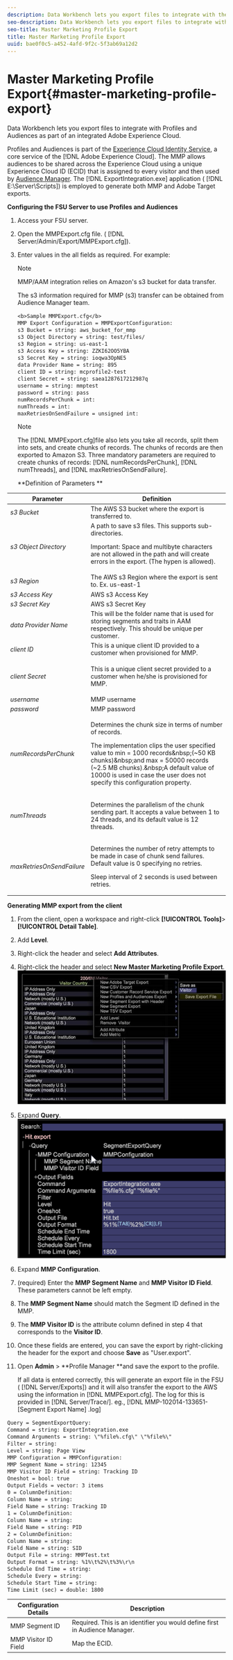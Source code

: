 ```yaml
---
description: Data Workbench lets you export files to integrate with the Profiles and Audiences Export as part of an integrated Adobe Experience Cloud.
seo-description: Data Workbench lets you export files to integrate with Profiles and Audiences as part of an integrated Adobe Experience Cloud.
seo-title: Master Marketing Profile Export
title: Master Marketing Profile Export
uuid: bae0f0c5-a452-4afd-9f2c-5f3ab69a12d2
---
```


# Master Marketing Profile Export{#master-marketing-profile-export}

Data Workbench lets you export files to integrate with Profiles and Audiences as part of an integrated Adobe Experience Cloud.

<a id="section_731922BC8628479198A41EF3EA72F2FF"></a>

Profiles and Audiences is part of the [Experience Cloud Identity Service](https://docs.adobe.com/content/help/en/id-service/using/home.html), a core service of the [!DNL Adobe Experience Cloud]. The MMP allows audiences to be shared across the Experience Cloud using a unique Experience Cloud ID (ECID) that is assigned to every visitor and then used by [Audience Manager](http://marketing.adobe.com/resources/help/en_US/em/). The [!DNL ExportIntegration.exe] application ( [!DNL E:\Server\Scripts]) is employed to generate both MMP and Adobe Target exports.

**Configuring the FSU Server to use Profiles and Audiences**

1. Access your FSU server. 
1. Open the MMPExport.cfg file. ( [!DNL Server/Admin/Export/MMPExport.cfg]). 
1. Enter values in the all fields as required. For example: 

   >[!NOTE]
   >
   >MMP/AAM integration relies on Amazon's s3 bucket for data transfer. 
   >
   >
   >The s3 information required for MMP (s3) transfer can be obtained from Audience Manager team.

   ```
   <b>Sample MMPExport.cfg</b> 
   MMP Export Configuration = MMPExportConfiguration: 
   s3 Bucket = string: aws_bucket_for_mmp 
   s3 Object Directory = string: test/files/ 
   s3 Region = string: us-east-1 
   s3 Access Key = string: ZZKI62OO5YBA 
   s3 Secret Key = string: ioqwa3OpNE5 
   data Provider Name = string: 895 
   client ID = string: mcprofile2-test 
   client Secret = string: saea1287617212987q 
   username = string: mmptest 
   password = string: pass 
   numRecordsPerChunk = int:  
   numThreads = int:  
   maxRetriesOnSendFailure = unsigned int:
   ```

   >[!NOTE]
   >
   >The [!DNL MMPExport.cfg]file also lets you take all records, split them into sets, and create chunks of records. The chunks of records are then exported to Amazon S3. Three mandatory parameters are required to create chunks of records: [!DNL numRecordsPerChunk], [!DNL numThreads], and [!DNL maxRetriesOnSendFailure].

   **Definition of Parameters ** 

<table id="table_DDEFBC45895A4663973F9C2EB9052FEF"> 
 <thead> 
  <tr> 
   <th colname="col1" class="entry"> Parameter </th> 
   <th colname="col2" class="entry"> Definition </th> 
  </tr> 
 </thead>
 <tbody> 
  <tr> 
   <td colname="col1"> <i>s3 Bucket</i> </td> 
   <td colname="col2"> The AWS S3 bucket where the export is transferred to. </td> 
  </tr> 
  <tr> 
   <td colname="col1"> <i>s3 Object Directory</i> </td> 
   <td colname="col2"> A path to save s3 files. This supports sub-directories. <p> <p>Important:  Space and multibyte characters are not allowed in the path and will create errors in the export. (The hypen is allowed). </p> </p> </td> 
  </tr> 
  <tr> 
   <td colname="col1"> <i>s3 Region</i> </td> 
   <td colname="col2"> The AWS s3 Region where the export is sent to. Ex. us-east-1 </td> 
  </tr> 
  <tr> 
   <td colname="col1"> <i>s3 Access Key</i> </td> 
   <td colname="col2"> AWS s3 Access Key </td> 
  </tr> 
  <tr> 
   <td colname="col1"> <i>s3 Secret Key</i> </td> 
   <td colname="col2"> AWS s3 Secret Key </td> 
  </tr> 
  <tr> 
   <td colname="col1"> <i>data Provider Name</i> </td> 
   <td colname="col2"> This will be the folder name that is used for storing segments and traits in AAM respectively. This should be unique per customer. </td> 
  </tr> 
  <tr> 
   <td colname="col1"> <i>client ID</i> </td> 
   <td colname="col2"> This is a unique client ID provided to a customer when provisioned for MMP. </td> 
  </tr> 
  <tr> 
   <td colname="col1"> <i>client Secret</i> </td> 
   <td colname="col2"> <p><i></i>This is a unique client secret provided to a customer when he/she is provisioned for MMP. </p> </td> 
  </tr> 
  <tr> 
   <td colname="col1"> <i>username</i> </td> 
   <td colname="col2"> MMP username </td> 
  </tr> 
  <tr> 
   <td colname="col1"> <i>password</i> </td> 
   <td colname="col2"> MMP password </td> 
  </tr> 
  <tr> 
   <td colname="col1"> <i>numRecordsPerChunk</i> </td> 
   <td colname="col2"> <p>Determines the chunk size in terms of number of records. </p> <p>The implementation clips the user specified value to min = 1000 records&amp;nbsp;(~50 KB chunks)&amp;nbsp;and max = 50000 records (~2.5 MB chunks).&amp;nbsp;A default value of 10000 is used in case the user does not specify this configuration property. </p> </td> 
  </tr> 
  <tr> 
   <td colname="col1"> <i>numThreads</i> </td> 
   <td colname="col2"> <p>Determines the parallelism of the chunk sending part. It accepts a value between 1 to 24 threads, and its default value is 12 threads. </p> </td> 
  </tr> 
  <tr> 
   <td colname="col1"> <i>maxRetriesOnSendFailure</i> </td> 
   <td colname="col2"> <p>Determines the number of retry attempts to be made in case of chunk send failures. Default value is 0 specifying no retries. </p> <p>Sleep interval of 2 seconds is used between retries. </p> </td> 
  </tr> 
 </tbody> 
</table>

**Generating MMP export from the client**

1. From the client, open a workspace and right-click **[!UICONTROL Tools]**> **[!UICONTROL Detail Table]**. 

1. Add **Level**. 
1. Right-click the header and select **Add Attributes**. 
1. Right-click the header and select **New Master Marketing Profile Export**. ![](assets/mmp_mmp_export.png)

1. Expand **Query**. ![](assets/mmp_mmp_query.png)

1. Expand **MMP Configuration**. 
1. (required) Enter the **MMP Segment Name** and **MMP Visitor ID Field**. These parameters cannot be left empty. 

1. The **MMP Segment Name** should match the Segment ID defined in the MMP. 
1. The **MMP Visitor ID** is the attribute column defined in step 4 that corresponds to the **Visitor ID**. 

1. Once these fields are entered, you can save the export by right-clicking the header for the export and choose **Save** as "User\.export". 
1. Open **Admin** > **Profile Manager **and save the export to the profile.

   If all data is entered correctly, this will generate an export file in the FSU ( [!DNL Server/Exports]) and it will also transfer the export to the AWS using the information in [!DNL MMPExport.cfg]. The log for this is provided in [!DNL Server/Trace/]. eg., [!DNL MMP-102014-133651- [Segment Export Name] .log]

```
Query = SegmentExportQuery: 
Command = string: ExportIntegration.exe 
Command Arguments = string: \"%file%.cfg\" \"%file%\" 
Filter = string: 
Level = string: Page View 
MMP Configuration = MMPConfiguration: 
MMP Segment Name = string: 12345 
MMP Visitor ID Field = string: Tracking ID 
Oneshot = bool: true 
Output Fields = vector: 3 items 
0 = ColumnDefinition: 
Column Name = string: 
Field Name = string: Tracking ID 
1 = ColumnDefinition: 
Column Name = string: 
Field Name = string: PID 
2 = ColumnDefinition: 
Column Name = string: 
Field Name = string: SID 
Output File = string: MMPTest.txt 
Output Format = string: %1%\t%2%\t%3%\r\n 
Schedule End Time = string: 
Schedule Every = string: 
Schedule Start Time = string: 
Time Limit (sec) = double: 1800 
```

|  Configuration Details  | Description  |
|---|---|
|  MMP Segment ID  | Required. This is an identifier you would define first in Audience Manager.  |
|  MMP Visitor ID Field  | Map the ECID.  |

